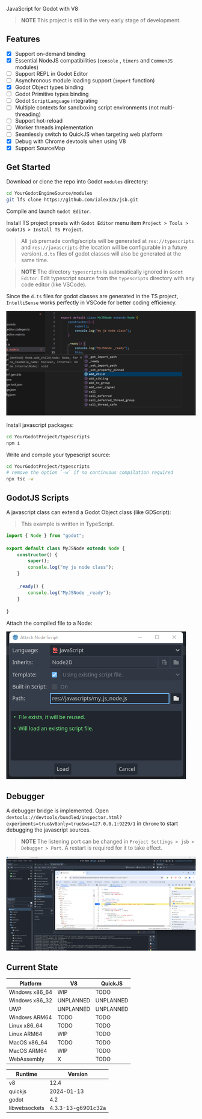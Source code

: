 
JavaScript for Godot with V8

> **NOTE** This project is still in the very early stage of development.

## Features
* [x] Support on-demand binding
* [x] Essential NodeJS compatibilities (`console` , `timers` and `CommonJS` modules)
* [ ] Support REPL in Godot Editor
* [ ] Asynchronous module loading support (`import` function)
* [x] Godot Object types binding
* [ ] Godot Primitive types binding
* [ ] Godot `ScriptLanguage` integrating
* [ ] Multiple contexts for sandboxing script environments (not multi-threading)
* [ ] Support hot-reload
* [ ] Worker threads implementation
* [ ] Seamlessly switch to QuickJS when targeting web platform
* [x] Debug with Chrome devtools when using V8
* [x] Support SourceMap

## Get Started

Download or clone the repo into Godot `modules` directory:
```sh
cd YourGodotEngineSource/modules
git lfs clone https://github.com/ialex32x/jsb.git
```

Compile and launch `Godot Editor`.

Install TS project presets with `Godot Editor` menu item `Project > Tools > GodotJS > Install TS Project`.
> All `jsb` premade config/scripts will be generated at `res://typescripts` and `res://javascripts` (the location will be configurable in a future version).
> `d.ts` files of godot classes will also be generated at the same time.

> **NOTE** The directory `typescripts` is automatically ignored in `Godot Editor`. Edit typescript source from the `typescripts` directory with any code editor (like VSCode).

Since the `d.ts` files for godot classes are generated in the TS project, `IntelliSense` works perfectly in VSCode for better coding efficiency.

![intellisense](./docs/assets/vscode_intellisense.png)

Install javascript packages:
```sh
cd YourGodotProject/typescripts
npm i
```

Write and compile your typescript source:
```sh
cd YourGodotProject/typescripts
# remove the option `-w` if no continuous compilation required
npx tsc -w
```

## GodotJS Scripts
A javascript class can extend a Godot Object class (like GDScript):

> This example is written in TypeScript.

```ts
import { Node } from "godot";

export default class MyJSNode extends Node {
    constructor() {
        super();
        console.log("my js node class");
    }

    _ready() {
        console.log("MyJSNode _ready");
    }

}
```

Attach the compiled file to a Node:

![attach a script](./docs/assets/attach_script.png)

## Debugger

A debugger bridge is implemented. 
Open `devtools://devtools/bundled/inspector.html?experiments=true&v8only=true&ws=127.0.0.1:9229/1` in `Chrome` to start debugging the javascript sources.

> **NOTE** The listening port can be changed in `Project Settings > jsb > Debugger > Port`. A restart is required for it to take effect.

![20240319122550.png](./docs/assets/20240319122550.png)

## Current State

| Platform | V8 | QuickJS |
| --- | --- | --- |
| Windows x86_64 | WIP | TODO |
| Windows x86_32 | UNPLANNED | UNPLANNED |
| UWP | UNPLANNED | UNPLANNED |
| Windows ARM64 | TODO | TODO |
| Linux x86_64 | TODO | TODO |
| Linux ARM64 | WIP | TODO |
| MacOS x86_64 | TODO | TODO |
| MacOS ARM64 | WIP | TODO |
| WebAssembly | X | TODO |


| Runtime | Version |
| --- | --- |
| v8 | 12.4 |
| quickjs | 2024-01-13 |
| godot | 4.2 |
| libwebsockets | 4.3.3-13-g6901c32a |
